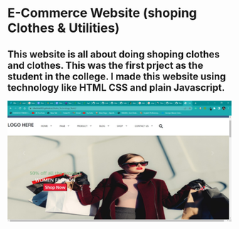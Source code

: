 # E-Commerce Website (shoping Clothes & Utilities)
## This website is all about doing shoping clothes and clothes. This was the first prject as the student in the college. I made this website using technology like HTML CSS and plain Javascript.
![My animated logo](Ecom_images/img1.jpeg)
